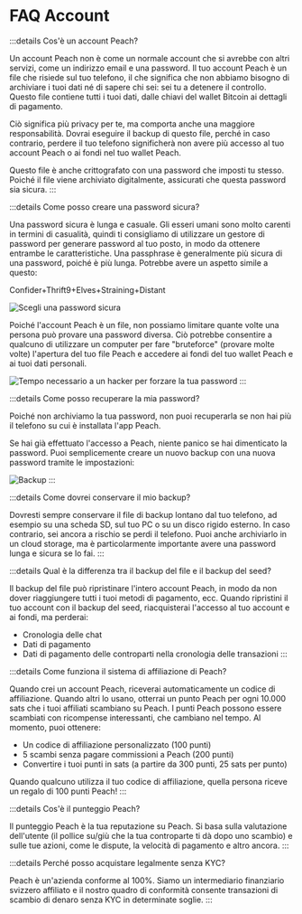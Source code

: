 # FAQ Account

:::details Cos'è un account Peach?

Un account Peach non è come un normale account che si avrebbe con altri servizi, come un indirizzo email e una password. Il tuo account Peach è un file che risiede sul tuo telefono, il che significa che non abbiamo bisogno di archiviare i tuoi dati né di sapere chi sei: sei tu a detenere il controllo. Questo file contiene tutti i tuoi dati, dalle chiavi del wallet Bitcoin ai dettagli di pagamento.

Ciò significa più privacy per te, ma comporta anche una maggiore responsabilità. Dovrai eseguire il backup di questo file, perché in caso contrario, perdere il tuo telefono significherà non avere più accesso al tuo account Peach o ai fondi nel tuo wallet Peach.

Questo file è anche crittografato con una password che imposti tu stesso. Poiché il file viene archiviato digitalmente, assicurati che questa password sia sicura.
:::

:::details Come posso creare una password sicura?

Una password sicura è lunga e casuale. Gli esseri umani sono molto carenti in termini di casualità, quindi ti consigliamo di utilizzare un gestore di password per generare password al tuo posto, in modo da ottenere entrambe le caratteristiche. Una passphrase è generalmente più sicura di una password, poiché è più lunga. Potrebbe avere un aspetto simile a questo:

Confider+Thrift9+Elves+Straining+Distant

![Scegli una password sicura](/img/faq/account/StrongPassword.png)

Poiché l'account Peach è un file, non possiamo limitare quante volte una persona può provare una password diversa. Ciò potrebbe consentire a qualcuno di utilizzare un computer per fare "bruteforce" (provare molte volte) l'apertura del tuo file Peach e accedere ai fondi del tuo wallet Peach e ai tuoi dati personali.

![Tempo necessario a un hacker per forzare la tua password](/img/faq/account/PWBruteForce.png)
:::

:::details Come posso recuperare la mia password?

Poiché non archiviamo la tua password, non puoi recuperarla se non hai più il telefono su cui è installata l'app Peach.

Se hai già effettuato l'accesso a Peach, niente panico se hai dimenticato la password. Puoi semplicemente creare un nuovo backup con una nuova password tramite le impostazioni:

![Backup](/img/faq/account/backups.png)
:::

:::details Come dovrei conservare il mio backup?

Dovresti sempre conservare il file di backup lontano dal tuo telefono, ad esempio su una scheda SD, sul tuo PC o su un disco rigido esterno. In caso contrario, sei ancora a rischio se perdi il telefono. Puoi anche archiviarlo in un cloud storage, ma è particolarmente importante avere una password lunga e sicura se lo fai.
:::

:::details Qual è la differenza tra il backup del file e il backup del seed?

Il backup del file può ripristinare l'intero account Peach, in modo da non dover riaggiungere tutti i tuoi metodi di pagamento, ecc. Quando ripristini il tuo account con il backup del seed, riacquisterai l'accesso al tuo account e ai fondi, ma perderai:

- Cronologia delle chat
- Dati di pagamento
- Dati di pagamento delle controparti nella cronologia delle transazioni
:::

:::details Come funziona il sistema di affiliazione di Peach?

Quando crei un account Peach, riceverai automaticamente un codice di affiliazione. Quando altri lo usano, otterrai un punto Peach per ogni 10.000 sats che i tuoi affiliati scambiano su Peach. I punti Peach possono essere scambiati con ricompense interessanti, che cambiano nel tempo. Al momento, puoi ottenere:

- Un codice di affiliazione personalizzato (100 punti)
- 5 scambi senza pagare commissioni a Peach (200 punti)
- Convertire i tuoi punti in sats (a partire da 300 punti, 25 sats per punto)

Quando qualcuno utilizza il tuo codice di affiliazione, quella persona riceve un regalo di 100 punti Peach!
:::

:::details Cos'è il punteggio Peach?

Il punteggio Peach è la tua reputazione su Peach. Si basa sulla valutazione dell'utente (il pollice su/giù che la tua controparte ti dà dopo uno scambio) e sulle tue azioni, come le dispute, la velocità di pagamento e altro ancora.
:::

:::details Perché posso acquistare legalmente senza KYC?

Peach è un'azienda conforme al 100%. Siamo un intermediario finanziario svizzero affiliato e il nostro quadro di conformità consente transazioni di scambio di denaro senza KYC in determinate soglie.
:::
